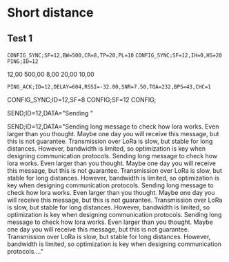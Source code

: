 # Short distance

## Test 1
`CONFIG_SYNC;SF=12,BW=500,CR=8,TP=20,PL=10`
`CONFIG_SYNC;SF=12,IH=0,HS=20`
`PING;ID=12`


12,00	500,00	8,00	20,00	10,00

`PING_ACK;ID=12,DELAY=604,RSSI=-32.00,SNR=7.50,TOA=232,BPS=43,CHC=1`


CONFIG_SYNC;ID=12,SF=8
CONFIG;SF=12
CONFIG;

SEND;ID=12,DATA="Sending "

SEND;ID=12,DATA="Sending long message to check how lora works. Even larger than you thought. Maybe one day you will receive this message, but this is not guarantee. Transmission over LoRa is slow, but stable for long distances. However, bandwidth is limited, so optimization is key when designing communication protocols. Sending long message to check how lora works. Even larger than you thought. Maybe one day you will receive this message, but this is not guarantee. Transmission over LoRa is slow, but stable for long distances. However, bandwidth is limited, so optimization is key when designing communication protocols. Sending long message to check how lora works. Even larger than you thought. Maybe one day you will receive this message, but this is not guarantee. Transmission over LoRa is slow, but stable for long distances. However, bandwidth is limited, so optimization is key when designing communication protocols. Sending long message to check how lora works. Even larger than you thought. Maybe one day you will receive this message, but this is not guarantee. Transmission over LoRa is slow, but stable for long distances. However, bandwidth is limited, so optimization is key when designing communication protocols...."